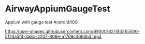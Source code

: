 # AirwayAppiumGaugeTest
Appium with gauge test Android/IOS

https://user-images.githubusercontent.com/89300182/193265006-5f24a5f4-3a8c-4207-809e-a1769c0666b3.mp4

